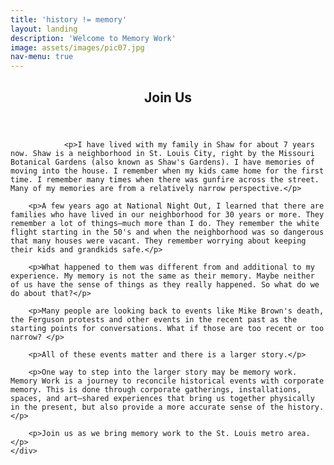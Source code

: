 ```yaml
---
title: 'history != memory'
layout: landing
description: 'Welcome to Memory Work'
image: assets/images/pic07.jpg
nav-menu: true
---
```


<!-- Main -->
<div id="main">

<!-- One -->
<section id="one">
	<div class="inner">
		<header class="major">
			<h2>Join Us</h2>
		</header>
		
				<p>I have lived with my family in Shaw for about 7 years now. Shaw is a neighborhood in St. Louis City, right by the Missouri Botanical Gardens (also known as Shaw's Gardens). I have memories of moving into the house. I remember when my kids came home for the first time. I remember many times when there was gunfire across the street. Many of my memories are from a relatively narrow perspective.</p>

		<p>A few years ago at National Night Out, I learned that there are families who have lived in our neighborhood for 30 years or more. They remember a lot of things—much more than I do. They remember the white flight starting in the 50's and when the neighborhood was so dangerous that many houses were vacant. They remember worrying about keeping their kids and grandkids safe.</p>

		<p>What happened to them was different from and additional to my experience. My memory is not the same as their memory. Maybe neither of us have the sense of things as they really happened. So what do we do about that?</p>

		<p>Many people are looking back to events like Mike Brown's death, the Ferguson protests and other events in the recent past as the starting points for conversations. What if those are too recent or too narrow? </p>

		<p>All of these events matter and there is a larger story.</p>

		<p>One way to step into the larger story may be memory work. Memory Work is a journey to reconcile historical events with corporate memory. This is done through corporate gatherings, installations, spaces, and art—shared experiences that bring us together physically in the present, but also provide a more accurate sense of the history.</p>

		<p>Join us as we bring memory work to the St. Louis metro area.</p>
	</div>
</section>


